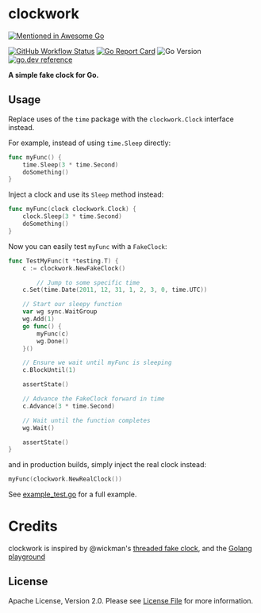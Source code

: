# clockwork

[![Mentioned in Awesome Go](https://awesome.re/mentioned-badge-flat.svg)](https://github.com/avelino/awesome-go#utilities)

[![GitHub Workflow Status](https://img.shields.io/github/workflow/status/jonboulle/clockwork/CI?style=flat-square)](https://github.com/jonboulle/clockwork/actions?query=workflow%3ACI)
[![Go Report Card](https://goreportcard.com/badge/github.com/jonboulle/clockwork?style=flat-square)](https://goreportcard.com/report/github.com/jonboulle/clockwork)
![Go Version](https://img.shields.io/badge/go%20version-%3E=1.11-61CFDD.svg?style=flat-square)
[![go.dev reference](https://img.shields.io/badge/go.dev-reference-007d9c?logo=go&logoColor=white&style=flat-square)](https://pkg.go.dev/mod/github.com/jonboulle/clockwork)

**A simple fake clock for Go.**


## Usage

Replace uses of the `time` package with the `clockwork.Clock` interface instead.

For example, instead of using `time.Sleep` directly:

```go
func myFunc() {
	time.Sleep(3 * time.Second)
	doSomething()
}
```

Inject a clock and use its `Sleep` method instead:

```go
func myFunc(clock clockwork.Clock) {
	clock.Sleep(3 * time.Second)
	doSomething()
}
```

Now you can easily test `myFunc` with a `FakeClock`:

```go
func TestMyFunc(t *testing.T) {
	c := clockwork.NewFakeClock()

        // Jump to some specific time
	c.Set(time.Date(2011, 12, 31, 1, 2, 3, 0, time.UTC))

	// Start our sleepy function
	var wg sync.WaitGroup
	wg.Add(1)
	go func() {
		myFunc(c)
		wg.Done()
	}()

	// Ensure we wait until myFunc is sleeping
	c.BlockUntil(1)

	assertState()

	// Advance the FakeClock forward in time
	c.Advance(3 * time.Second)

	// Wait until the function completes
	wg.Wait()

	assertState()
}
```

and in production builds, simply inject the real clock instead:

```go
myFunc(clockwork.NewRealClock())
```

See [example_test.go](example_test.go) for a full example.


# Credits

clockwork is inspired by @wickman's [threaded fake clock](https://gist.github.com/wickman/3840816), and the [Golang playground](https://blog.golang.org/playground#TOC_3.1.)


## License

Apache License, Version 2.0. Please see [License File](LICENSE) for more information.
